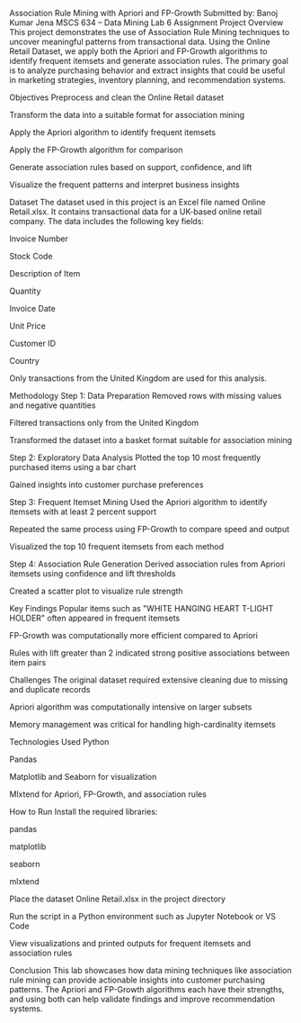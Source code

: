 Association Rule Mining with Apriori and FP-Growth
Submitted by: Banoj Kumar Jena
MSCS 634 – Data Mining
Lab 6 Assignment
Project Overview
This project demonstrates the use of Association Rule Mining techniques to uncover meaningful patterns from transactional data. Using the Online Retail Dataset, we apply both the Apriori and FP-Growth algorithms to identify frequent itemsets and generate association rules. The primary goal is to analyze purchasing behavior and extract insights that could be useful in marketing strategies, inventory planning, and recommendation systems.

Objectives
Preprocess and clean the Online Retail dataset

Transform the data into a suitable format for association mining

Apply the Apriori algorithm to identify frequent itemsets

Apply the FP-Growth algorithm for comparison

Generate association rules based on support, confidence, and lift

Visualize the frequent patterns and interpret business insights

Dataset
The dataset used in this project is an Excel file named Online Retail.xlsx. It contains transactional data for a UK-based online retail company. The data includes the following key fields:

Invoice Number

Stock Code

Description of Item

Quantity

Invoice Date

Unit Price

Customer ID

Country

Only transactions from the United Kingdom are used for this analysis.

Methodology
Step 1: Data Preparation
Removed rows with missing values and negative quantities

Filtered transactions only from the United Kingdom

Transformed the dataset into a basket format suitable for association mining

Step 2: Exploratory Data Analysis
Plotted the top 10 most frequently purchased items using a bar chart

Gained insights into customer purchase preferences

Step 3: Frequent Itemset Mining
Used the Apriori algorithm to identify itemsets with at least 2 percent support

Repeated the same process using FP-Growth to compare speed and output

Visualized the top 10 frequent itemsets from each method

Step 4: Association Rule Generation
Derived association rules from Apriori itemsets using confidence and lift thresholds

Created a scatter plot to visualize rule strength

Key Findings
Popular items such as "WHITE HANGING HEART T-LIGHT HOLDER" often appeared in frequent itemsets

FP-Growth was computationally more efficient compared to Apriori

Rules with lift greater than 2 indicated strong positive associations between item pairs

Challenges
The original dataset required extensive cleaning due to missing and duplicate records

Apriori algorithm was computationally intensive on larger subsets

Memory management was critical for handling high-cardinality itemsets

Technologies Used
Python

Pandas

Matplotlib and Seaborn for visualization

Mlxtend for Apriori, FP-Growth, and association rules

How to Run
Install the required libraries:

pandas

matplotlib

seaborn

mlxtend

Place the dataset Online Retail.xlsx in the project directory

Run the script in a Python environment such as Jupyter Notebook or VS Code

View visualizations and printed outputs for frequent itemsets and association rules

Conclusion
This lab showcases how data mining techniques like association rule mining can provide actionable insights into customer purchasing patterns. The Apriori and FP-Growth algorithms each have their strengths, and using both can help validate findings and improve recommendation systems.
